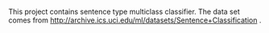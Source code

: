 This project contains sentence type multiclass classifier. The data set comes from http://archive.ics.uci.edu/ml/datasets/Sentence+Classification .
